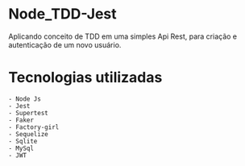 # Node_TDD-Jest

Aplicando conceito de TDD em uma simples Api Rest, para criação e autenticação de um novo usuário.

# Tecnologias utilizadas

    - Node Js
    - Jest
    - Supertest
    - Faker
    - Factory-girl
    - Sequelize
    - Sqlite
    - MySql
    - JWT

